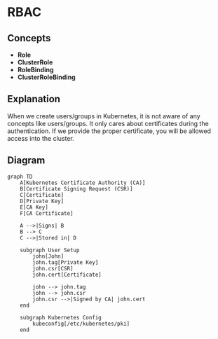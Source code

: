 # RBAC

## Concepts
- **Role**
- **ClusterRole**
- **RoleBinding**
- **ClusterRoleBinding**

## Explanation
When we create users/groups in Kubernetes, it is not aware of any concepts like users/groups. It only cares about certificates during the authentication. If we provide the proper certificate, you will be allowed access into the cluster.

## Diagram

```mermaid
graph TD
    A[Kubernetes Certificate Authority (CA)]
    B[Certificate Signing Request (CSR)]
    C[Certificate]
    D[Private Key]
    E[CA Key]
    F[CA Certificate]

    A -->|Signs| B
    B --> C
    C -->|Stored in| D

    subgraph User Setup
        john[John]
        john.tag[Private Key]
        john.csr[CSR]
        john.cert[Certificate]

        john --> john.tag
        john --> john.csr
        john.csr -->|Signed by CA| john.cert
    end

    subgraph Kubernetes Config
        kubeconfig[/etc/kubernetes/pki]
    end
